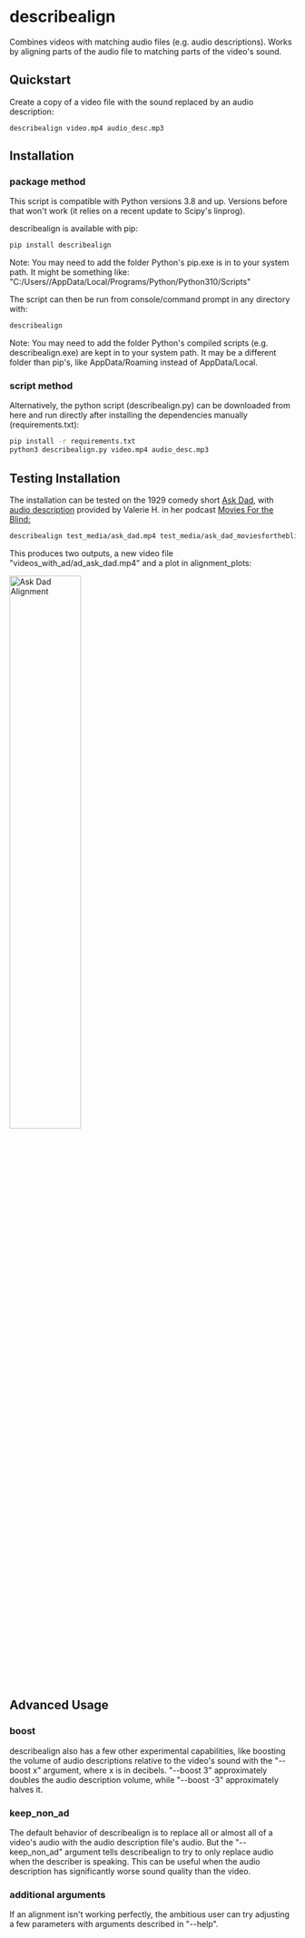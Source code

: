 # describealign
Combines videos with matching audio files (e.g. audio descriptions).  Works by aligning parts of the audio file to matching parts of the video's sound.

## Quickstart

Create a copy of a video file with the sound replaced by an audio description:
```
describealign video.mp4 audio_desc.mp3
```

## Installation

### package method

This script is compatible with Python versions 3.8 and up. Versions before that won't work (it relies on a recent update to Scipy's linprog).

describealign is available with pip:
```bash
pip install describealign
```
Note: You may need to add the folder Python's pip.exe is in to your system path. It might be something like: "C:/Users/<User>/AppData/Local/Programs/Python/Python310/Scripts"

The script can then be run from console/command prompt in any directory with:
```bash
describealign
```
Note: You may need to add the folder Python's compiled scripts (e.g. describealign.exe) are kept in to your system path. It may be a different folder than pip's, like AppData/Roaming instead of AppData/Local.

### script method

Alternatively, the python script (describealign.py) can be downloaded from here and run directly after installing the dependencies manually (requirements.txt):
```bash
pip install -r requirements.txt
python3 describealign.py video.mp4 audio_desc.mp3
```

## Testing Installation

The installation can be tested on the 1929 comedy short [Ask Dad](https://archive.org/details/ask_dad), with [audio description](https://archive.org/details/MoviesForTheBlind01-askDad) provided by Valerie H. in her podcast [Movies For the Blind:](https://moviesfortheblind.com/)

```bash
describealign test_media/ask_dad.mp4 test_media/ask_dad_moviesfortheblind_ep_01.mp3
```

This produces two outputs, a new video file "videos_with_ad/ad_ask_dad.mp4" and a plot in alignment_plots:

<img src="https://raw.githubusercontent.com/kkroening/describealign/master/readme_media/ask_dad.png" alt="Ask Dad Alignment" align="middle" width="50%"/>

## Advanced Usage

### boost

describealign also has a few other experimental capabilities, like boosting the volume of audio descriptions relative to the video's sound with the "--boost x" argument, where x is in decibels. "--boost 3" approximately doubles the audio description volume, while "--boost -3" approximately halves it.

### keep_non_ad

The default behavior of describealign is to replace all or almost all of a video's audio with the audio description file's audio. But the "--keep_non_ad" argument tells describealign to try to only replace audio when the describer is speaking. This can be useful when the audio description has significantly worse sound quality than the video.

### additional arguments

If an alignment isn't working perfectly, the ambitious user can try adjusting a few parameters with arguments described in "--help".
